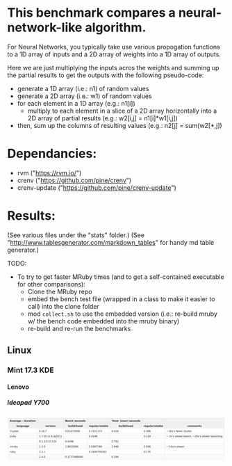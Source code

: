 # This benchmark compares a neural-network-like algorithm. 

For Neural Networks, you typically take use various propogation functions to a 1D array of inputs and a 2D array of weights into a 1D array of outputs.

Here we are just multiplying the inputs acros the weights and summing up the partial results to get the outputs with the following pseudo-code:
   
   * generate a 1D array (i.e.: n1) of random values
   * generate a 2D array (i.e.: w1) of random values
   * for each element in a 1D array (e.g.: n1[i])
     - multiply to each element in a slice of a 2D array horizontally into a 2D array of partial results (e.g.: w2[i,j] = n1[i]*w1[i,j])
   * then, sum up the columns of resulting values (e.g.: n2[j] = sum(w2[*,j]) 

# Dependancies:
 * rvm ("https://rvm.io/")
 * crenv ("https://github.com/pine/crenv")
 * crenv-update ("https://github.com/pine/crenv-update")

# Results:   

(See various files under the "stats" folder.)
(See "http://www.tablesgenerator.com/markdown_tables" for handy md table generator.)

TODO: 
 * To try to get faster MRuby times (and to get a self-contained executable for other comparisons):
   - Clone the MRuby repo
   - embed the bench test file (wrapped in a class to make it easier to call) into the clone folder
   - mod `collect.sh` to use the embedded version (i.e.: re-build mruby w/ the bench code embedded into the mruby binary)                   
   - re-build and re-run the benchmarks  

## Linux

### Mint 17.3 KDE

#### Lenovo

##### Ideapad Y700

![Results](./stats/linux/mint_17.3_kde/lenovo/ideapad_y700/comparison.png)


